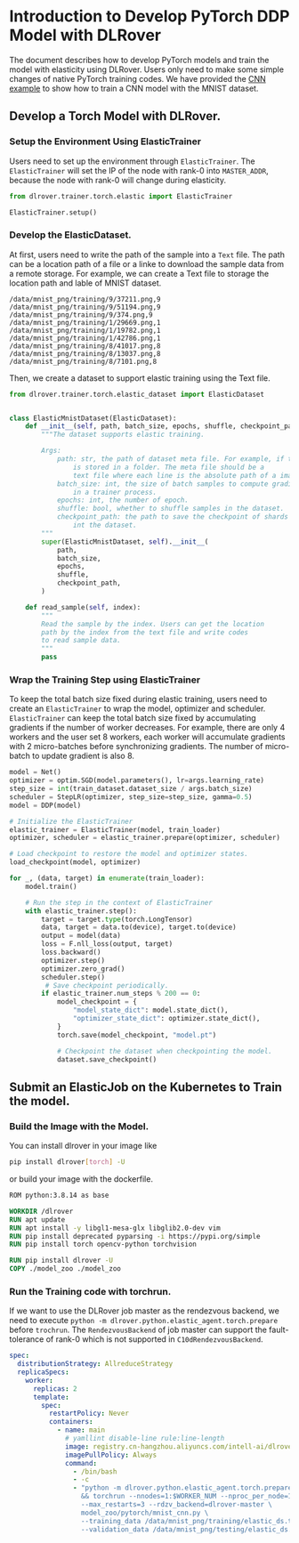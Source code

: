 # Introduction to Develop PyTorch DDP Model with DLRover

The document describes how to develop PyTorch models and train the model
with elasticity using DLRover. Users only need to make some simple changes
of native PyTorch training codes. We have provided the
[CNN example](../../model_zoo/pytorch/mnist_cnn.py) to show how to
train a CNN model with the MNIST dataset.

## Develop a Torch Model with DLRover. 

### Setup the Environment Using ElasticTrainer

Users need to set up the environment through `ElasticTrainer`. The `ElasticTrainer`
will set the IP of the node with rank-0 into `MASTER_ADDR`,
because the node with rank-0 will change during elasticity.

```python
from dlrover.trainer.torch.elastic import ElasticTrainer

ElasticTrainer.setup()
```

### Develop the ElasticDataset.

At first, users need to write the path of the sample into a `Text` file.
The path can be a location path of a file or a linke to download
the sample data from a remote storage. For example, we can create a Text
file to storage the location path and lable of MNIST dataset.

```text
/data/mnist_png/training/9/37211.png,9
/data/mnist_png/training/9/51194.png,9
/data/mnist_png/training/9/374.png,9
/data/mnist_png/training/1/29669.png,1
/data/mnist_png/training/1/19782.png,1
/data/mnist_png/training/1/42786.png,1
/data/mnist_png/training/8/41017.png,8
/data/mnist_png/training/8/13037.png,8
/data/mnist_png/training/8/7101.png,8
```

Then, we create a dataset to support elastic training
using the Text file.

```python
from dlrover.trainer.torch.elastic_dataset import ElasticDataset


class ElasticMnistDataset(ElasticDataset):
    def __init__(self, path, batch_size, epochs, shuffle, checkpoint_path):
        """The dataset supports elastic training.

        Args:
            path: str, the path of dataset meta file. For example, if the image
                is stored in a folder. The meta file should be a
                text file where each line is the absolute path of a image.
            batch_size: int, the size of batch samples to compute gradients
                in a trainer process.
            epochs: int, the number of epoch.
            shuffle: bool, whether to shuffle samples in the dataset.
            checkpoint_path: the path to save the checkpoint of shards
                int the dataset.
        """
        super(ElasticMnistDataset, self).__init__(
            path,
            batch_size,
            epochs,
            shuffle,
            checkpoint_path,
        )

    def read_sample(self, index):
        """
        Read the sample by the index. Users can get the location
        path by the index from the text file and write codes
        to read sample data.
        """
        pass
```

### Wrap the Training Step using ElasticTrainer

To keep the total batch size fixed during elastic training,
users need to create an `ElasticTrainer` to wrap the model, optimizer
and scheduler. `ElasticTrainer` can keep the total batch size
fixed by accumulating gradients if the number of worker decreases.
For example, there are only 4 workers and the user set 8 workers,
each worker will accumulate gradients with 2 micro-batches before
synchronizing gradients. The number of micro-batch to update gradient
is also 8.

```python
model = Net()
optimizer = optim.SGD(model.parameters(), lr=args.learning_rate)
step_size = int(train_dataset.dataset_size / args.batch_size)
scheduler = StepLR(optimizer, step_size=step_size, gamma=0.5)
model = DDP(model)

# Initialize the ElasticTrainer 
elastic_trainer = ElasticTrainer(model, train_loader)
optimizer, scheduler = elastic_trainer.prepare(optimizer, scheduler)

# Load checkpoint to restore the model and optimizer states.
load_checkpoint(model, optimizer)

for _, (data, target) in enumerate(train_loader):
    model.train()

    # Run the step in the context of ElasticTrainer
    with elastic_trainer.step():
        target = target.type(torch.LongTensor)
        data, target = data.to(device), target.to(device)
        output = model(data)
        loss = F.nll_loss(output, target)
        loss.backward()
        optimizer.step()
        optimizer.zero_grad()
        scheduler.step()
         # Save checkpoint periodically.
        if elastic_trainer.num_steps % 200 == 0:
            model_checkpoint = {
                "model_state_dict": model.state_dict(),
                "optimizer_state_dict": optimizer.state_dict(),
            }
            torch.save(model_checkpoint, "model.pt")

            # Checkpoint the dataset when checkpointing the model.
            dataset.save_checkpoint()
```

## Submit an ElasticJob on the Kubernetes to Train the model.

### Build the Image with the Model.

You can install dlrover in your image like

```bash
pip install dlrover[torch] -U
```
or build your image with the dockerfile.

```dockerfile
ROM python:3.8.14 as base

WORKDIR /dlrover
RUN apt update
RUN apt install -y libgl1-mesa-glx libglib2.0-dev vim
RUN pip install deprecated pyparsing -i https://pypi.org/simple
RUN pip install torch opencv-python torchvision

RUN pip install dlrover -U
COPY ./model_zoo ./model_zoo
```

### Run the Training code with torchrun.

If we want to use the DLRover job master as the rendezvous backend,
we need to execute `python -m dlrover.python.elastic_agent.torch.prepare`
before `trochrun`. The `RendezvousBackend` of job master can support
the fault-tolerance of rank-0 which is not supported
in `C10dRendezvousBackend`.

```yaml
spec:
  distributionStrategy: AllreduceStrategy
  replicaSpecs:
    worker:
      replicas: 2
      template:
        spec:
          restartPolicy: Never
          containers:
            - name: main
              # yamllint disable-line rule:line-length
              image: registry.cn-hangzhou.aliyuncs.com/intell-ai/dlrover:torch113-mnist
              imagePullPolicy: Always
              command:
                - /bin/bash
                - -c
                - "python -m dlrover.python.elastic_agent.torch.prepare \
                  && torchrun --nnodes=1:$WORKER_NUM --nproc_per_node=1
                  --max_restarts=3 --rdzv_backend=dlrover-master \
                  model_zoo/pytorch/mnist_cnn.py \
                  --training_data /data/mnist_png/training/elastic_ds.txt \
                  --validation_data /data/mnist_png/testing/elastic_ds.txt"
```
